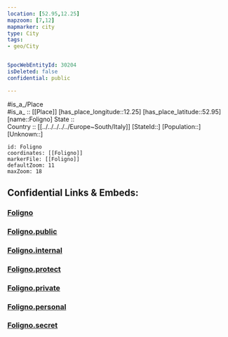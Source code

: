 ```yaml
---
location: [52.95,12.25] 
mapzoom: [7,12] 
mapmarker: city 
type: City
tags:
- geo/City


SpocWebEntityId: 30204
isDeleted: false
confidential: public

---
```

#is_a_/Place  
#is_a_ :: [[Place]] 
[has_place_longitude::12.25] 
[has_place_latitude::52.95] 
[name::Foligno] 
State ::  
Country :: [[../../../../../Europe~South/Italy]] 
[StateId::] 
[Population::] 
[Unknown::] 


```leaflet
id: Foligno
coordinates: [[Foligno]] 
markerFile: [[Foligno]] 
defaultZoom: 11 
maxZoom: 18
```


## Confidential Links & Embeds: 

### [Foligno](/_Standards/Earth/Continent/Europe/Europe~South/Italy/City/Foligno.md) 

### [Foligno.public](/_public/Earth/Continent/Europe/Europe~South/Italy/City/Foligno.public.md) 

### [Foligno.internal](/_internal/Earth/Continent/Europe/Europe~South/Italy/City/Foligno.internal.md) 

### [Foligno.protect](/_protect/Earth/Continent/Europe/Europe~South/Italy/City/Foligno.protect.md) 

### [Foligno.private](/_private/Earth/Continent/Europe/Europe~South/Italy/City/Foligno.private.md) 

### [Foligno.personal](/_personal/Earth/Continent/Europe/Europe~South/Italy/City/Foligno.personal.md) 

### [Foligno.secret](/_secret/Earth/Continent/Europe/Europe~South/Italy/City/Foligno.secret.md)

